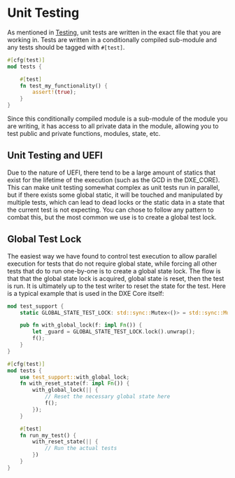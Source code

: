 # Unit Testing

As mentioned in [Testing](../testing.md), unit tests are written in the exact file that you
are working in. Tests are written in a conditionally compiled sub-module and any tests should be
tagged with `#[test]`.

``` rust
#[cfg(test)]
mod tests {

    #[test]
    fn test_my_functionality() {
        assert!(true);
    }
}
```

Since this conditionally compiled module is a sub-module of the module you are writing, it has
access to all private data in the module, allowing you to test public and private functions,
modules, state, etc.

## Unit Testing and UEFI

Due to the nature of UEFI, there tend to be a large amount of statics that exist for the lifetime
of the execution (such as the GCD in the DXE_CORE). This can make unit testing somewhat complex as
unit tests run in parallel, but if there exists some global static, it will be touched and
manipulated by multiple tests, which can lead to dead locks or the static data in a state that the
current test is not expecting. You can chose to follow any pattern to combat this, but the most
common we use is to create a global test lock.

## Global Test Lock

The easiest way we have found to control test execution to allow parallel execution for tests that
do not require global state, while forcing all other tests that do to run one-by-one is to create
a global state lock. The flow is that that the global state lock is acquired, global state is
reset, then the test is run. It is ultimately up to the test writer to reset the state for the
test. Here is a typical example that is used in the DXE Core itself:

```rust
mod test_support {
    static GLOBAL_STATE_TEST_LOCK: std::sync::Mutex<()> = std::sync::Mutex::new(());

    pub fn with_global_lock(f: impl Fn()) {
        let _guard = GLOBAL_STATE_TEST_LOCK.lock().unwrap();
        f();
    }
}

#[cfg(test)]
mod tests {
    use test_support::with_global_lock;
    fn with_reset_state(f: impl Fn()) {
        with_global_lock(|| {
            // Reset the necessary global state here
            f();
        });
    }

    #[test]
    fn run_my_test() {
        with_reset_state(|| {
            // Run the actual tests
        })
    }
}
```
